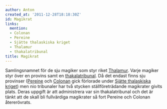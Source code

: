 ```yaml
---
author: Anton
created_at: '2011-12-28T18:18:30Z'
id: Magikrat
links:
  mention:
  - Colonan
  - Pereine
  - Sjätte thalaskiska kriget
  - Thalamur
  - thakalatribunal
title: Magikrat
---
```


Samlingsnamnet för de sju magiker som styr riket [Thalamur]. Varje magiker styr över en provins samt
en [thakalatribunal]. Då det endast finns sju provinser ([Pereine] och [Colonan] gick förlorade
under [Sjätte thalaskiska kriget]) men nio tribunaler har två stycken ställföreträdande magikrater
givits plats. Deras uppgift är att administrera var sin thakalatribunal och det är tänkt att de
skall bli fullvärdiga magikrater så fort Pereine och Colonan återerövrats.

  [Thalamur]: Thalamur
  [thakalatribunal]: thakalatribunal
  [Pereine]: Pereine
  [Colonan]: Colonan
  [Sjätte thalaskiska kriget]: Sjätte_thalaskiska_kriget
